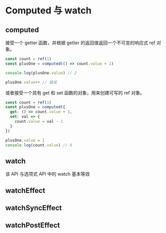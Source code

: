 # Computed 与 watch

## computed

接受一个 getter 函数，并根据 getter 的返回值返回一个不可变的响应式 ref 对象。
```js
const count = ref(1)
const plusOne = computed(() => count.value + 1)

console.log(plusOne.value) // 2

plusOne.value++ // 错误
```

或者接受一个具有 get 和 set 函数的对象，用来创建可写的 ref 对象。
```js
const count = ref(1)
const plusOne = computed({
  get: () => count.value + 1,
  set: val => {
    count.value = val - 1
  }
})

plusOne.value = 1
console.log(count.value) // 0
```
## watch
该 API 与选项式 API 中的 watch 基本等效

## watchEffect

## watchSyncEffect

## watchPostEffect
